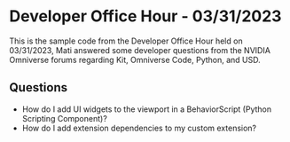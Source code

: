 # Developer Office Hour - 03/31/2023
This is the sample code from the Developer Office Hour held on 03/31/2023, Mati answered some developer questions 
from the NVIDIA Omniverse forums regarding Kit, Omniverse Code, Python, and USD.

## Questions
- How do I add UI widgets to the viewport in a BehaviorScript (Python Scripting Component)?
- How do I add extension dependencies to my custom extension?